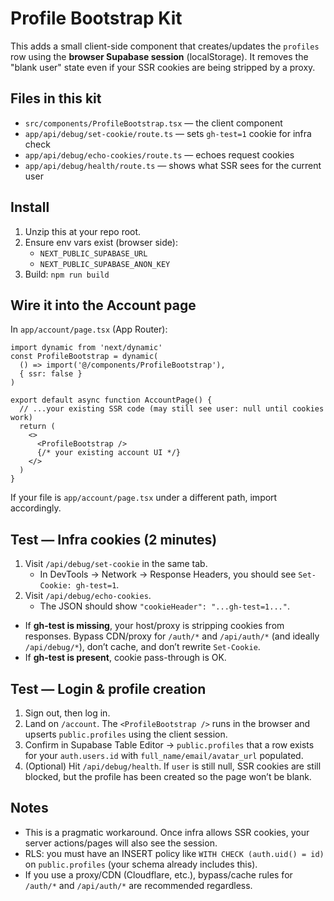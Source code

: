 # Profile Bootstrap Kit

This adds a small client-side component that creates/updates the `profiles` row
using the **browser Supabase session** (localStorage). It removes the "blank user"
state even if your SSR cookies are being stripped by a proxy.

## Files in this kit

- `src/components/ProfileBootstrap.tsx` — the client component
- `app/api/debug/set-cookie/route.ts` — sets `gh-test=1` cookie for infra check
- `app/api/debug/echo-cookies/route.ts` — echoes request cookies
- `app/api/debug/health/route.ts` — shows what SSR sees for the current user

## Install

1. Unzip this at your repo root.
2. Ensure env vars exist (browser side):
   - `NEXT_PUBLIC_SUPABASE_URL`
   - `NEXT_PUBLIC_SUPABASE_ANON_KEY`
3. Build: `npm run build`

## Wire it into the Account page

In `app/account/page.tsx` (App Router):

```tsx
import dynamic from 'next/dynamic'
const ProfileBootstrap = dynamic(
  () => import('@/components/ProfileBootstrap'),
  { ssr: false }
)

export default async function AccountPage() {
  // ...your existing SSR code (may still see user: null until cookies work)
  return (
    <>
      <ProfileBootstrap />
      {/* your existing account UI */}
    </>
  )
}
```

If your file is `app/account/page.tsx` under a different path, import accordingly.

## Test — Infra cookies (2 minutes)

1. Visit `/api/debug/set-cookie` in the same tab.
   - In DevTools → Network → Response Headers, you should see `Set-Cookie: gh-test=1`.
2. Visit `/api/debug/echo-cookies`.
   - The JSON should show `"cookieHeader": "...gh-test=1..."`.

- If **gh-test is missing**, your host/proxy is stripping cookies from responses. Bypass CDN/proxy for `/auth/*` and `/api/auth/*` (and ideally `/api/debug/*`), don’t cache, and don’t rewrite `Set-Cookie`.
- If **gh-test is present**, cookie pass-through is OK.

## Test — Login & profile creation

1. Sign out, then log in.
2. Land on `/account`. The `<ProfileBootstrap />` runs in the browser and upserts `public.profiles` using the client session.
3. Confirm in Supabase Table Editor → `public.profiles` that a row exists for your `auth.users.id` with `full_name/email/avatar_url` populated.
4. (Optional) Hit `/api/debug/health`. If `user` is still null, SSR cookies are still blocked, but the profile has been created so the page won’t be blank.

## Notes

- This is a pragmatic workaround. Once infra allows SSR cookies, your server actions/pages will also see the session.
- RLS: you must have an INSERT policy like `WITH CHECK (auth.uid() = id)` on `public.profiles` (your schema already includes this).
- If you use a proxy/CDN (Cloudflare, etc.), bypass/cache rules for `/auth/*` and `/api/auth/*` are recommended regardless.
